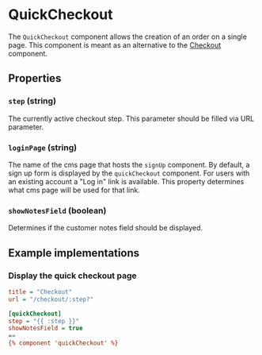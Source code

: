 # QuickCheckout



The `QuickCheckout` component allows the creation of an order on a single page.
This component is meant as an alternative to the [Checkout](./checkout.md) component.

## Properties

### `step` (string)

The currently active checkout step. This parameter should be filled via URL parameter.

### `loginPage` (string)

The name of the cms page that hosts the `signUp` component. By default, a sign up form is
displayed by the `quickCheckout` component. For users with an existing account a "Log in"
link is available. This property determines what cms page will be used for that link.

### `showNotesField` (boolean)

Determines if the customer notes field should be displayed.

## Example implementations

### Display the quick checkout page

```ini
title = "Checkout"
url = "/checkout/:step?"

[quickCheckout]
step = "{{ :step }}"
showNotesField = true
==
{% component 'quickCheckout' %}
```
